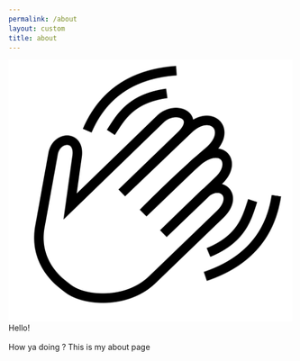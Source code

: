 ```yaml
---
permalink: /about
layout: custom
title: about
---
```


<img src="/icon/wavey.svg" class="hero-image">
<div class="hero-content">Hello!</div><br>
How ya doing ? This is my about page